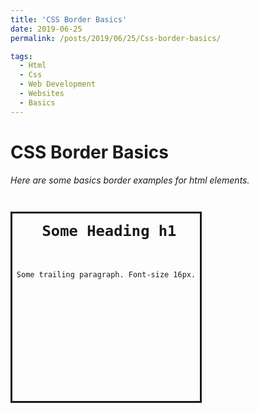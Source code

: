 ```yaml
---
title: 'CSS Border Basics'
date: 2019-06-25
permalink: /posts/2019/06/25/Css-border-basics/

tags:
  - Html
  - Css
  - Web Development
  - Websites
  - Basics
---
```


# CSS Border Basics

_Here are some basics border examples for html elements._

<pre><code>
    
    <div class="container" style="margin:auto; line-height: 1.0; 10px; overflow:cover; float:left; text-align: center; border: solid; width: 300px; height:300px">
        <div id="box1" class="boxes box-border" style="margin-left: 0px;
        position:top;
        min-width: 300px;">
            <h1 style="margin-top:-30px; margin-left:10px; margin-right:auto;">Some Heading h1</h1>
            <p>Some trailing paragraph. Font-size 16px.</p>
        </div>
    </div>
</code></pre>
